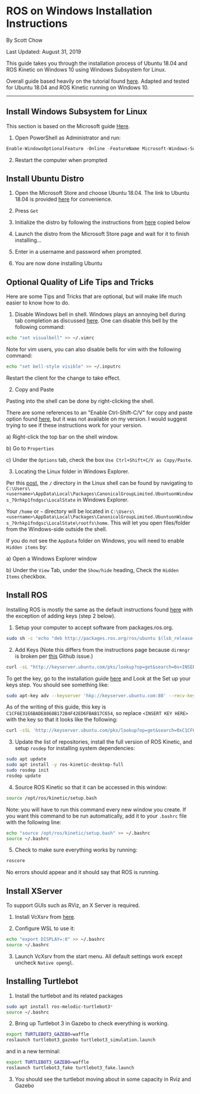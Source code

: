 # ROS on Windows Installation Instructions

By Scott Chow

Last Updated: August 31, 2019

This guide takes you through the installation process of Ubuntu 18.04 and ROS Kinetic on Windows 10 using Windows Subsystem for Linux.

Overall guide based heavily on the tutorial found [here](https://janbernloehr.de/2017/06/10/ros-windows).
Adapted and tested for Ubuntu 18.04 and ROS Kinetic running on Windows 10.

---

## Install Windows Subsystem for Linux

This section is based on the Microsoft guide [Here](https://docs.microsoft.com/en-us/windows/wsl/install-win10).

1. Open PowerShell as Administrator and run: 

```Powershell
Enable-WindowsOptionalFeature -Online -FeatureName Microsoft-Windows-Subsystem-Linux
```

2. Restart the computer when prompted

## Install Ubuntu Distro

1. Open the Microsoft Store and choose Ubuntu 18.04. The link to Ubuntu 18.04 is provided [here](https://www.microsoft.com/en-us/p/ubuntu-1804-lts/9n9tngvndl3q) for convenience.

2. Press `Get`

3. Initialize the distro by following the instructions from [here](https://docs.microsoft.com/en-us/windows/wsl/initialize-distro) copied below

4. Launch the distro from the Microsoft Store page and wait for it to finish installing...

5. Enter in a username and password when prompted.

6. You are now done installing Ubuntu

## Optional Quality of Life Tips and Tricks

Here are some Tips and Tricks that are optional, but will make life much easier to know how to do.

1. Disable Windows bell in shell. Windows plays an annoying bell during tab completion as discussed [here](https://github.com/Microsoft/WSL/issues/715#issuecomment-344888457). One can disable this bell by the following command:

```bash
echo "set visualbell" >> ~/.vimrc
```

Note for vim users, you can also disable bells for vim with the following command:

```bash
echo "set bell-style visible" >> ~/.inputrc
```

Restart the client for the change to take effect.

2. Copy and Paste

Pasting into the shell can be done by right-clicking the shell. 

There are some references to an "Enable Ctrl-Shift-C/V" for copy and paste option found [here](https://devblogs.microsoft.com/commandline/copy-and-paste-arrives-for-linuxwsl-consoles/), but it was not available on my version. I would suggest trying to see if these instructions work for your version. 

a) Right-click the top bar on the shell window.

b) Go to `Properties`

c) Under the `Options` tab, check the box `Use Ctrl+Shift+C/V as Copy/Paste`.

3. Locating the Linux folder in Windows Explorer. 

Per this [post](https://askubuntu.com/questions/759880/where-is-the-ubuntu-file-system-root-directory-in-windows-subsystem-for-linux-an), the `/` directory in the Linux shell can be found by navigating to `C:\Users\<username>\AppData\Local\Packages\CanonicalGroupLimited.UbuntuonWindows_79rhkp1fndgsc\LocalState` in Windows Explorer. 

Your `/home` or `~` directory will be located in `C:\Users\<username>\AppData\Local\Packages\CanonicalGroupLimited.UbuntuonWindows_79rhkp1fndgsc\LocalState\rootfs\home`. This will let you open files/folder from the Windows-side outside the shell.

If you do not see the `AppData` folder on Windows, you will need to enable `Hidden items` by:

a) Open a Windows Explorer window

b) Under the `View` Tab, under the `Show/hide` heading,  Check the `Hidden Items` checkbox.


## Install ROS

Installing ROS is mostly the same as the default instructions found [here](http://wiki.ros.org/melodic/Installation/Ubuntu) with the exception of adding keys (step 2 below).

1. Setup your computer to accept software from packages.ros.org. 

```bash
sudo sh -c 'echo "deb http://packages.ros.org/ros/ubuntu $(lsb_release -sc) main" > /etc/apt/sources.list.d/ros-latest.list'
```
2. Add Keys (Note this differs from the instructions page because `dirmngr` is broken per [this](https://github.com/Microsoft/WSL/issues/3286) Github issue.)

```bash
curl -sL "http://keyserver.ubuntu.com/pks/lookup?op=get&search=0x<INSERT KEY HERE>"  | sudo apt-key add

```

To get the key, go to the installation guide [here](http://wiki.ros.org/kinetic/Installation/Ubuntu) and Look at the Set up your keys step. You should see something like:

```bash
sudo apt-key adv --keyserver 'hkp://keyserver.ubuntu.com:80' --recv-key C1CF6E31E6BADE8868B172B4F42ED6FBAB17C654
```

As of the writing of this guide, this key is `C1CF6E31E6BADE8868B172B4F42ED6FBAB17C654`, so replace `<INSERT KEY HERE>` with the key so that it looks like the following:

```bash
curl -sSL 'http://keyserver.ubuntu.com/pks/lookup?op=get&search=0xC1CF6E31E6BADE8868B172B4F42ED6FBAB17C654' | sudo apt-key add -

```

3. Update the list of repositories, install the full version of ROS Kinetic, and setup `rosdep` for installing system dependencies:
```bash
sudo apt update
sudo apt install -y ros-kinetic-desktop-full
sudo rosdep init
rosdep update
```

4. Source ROS Kinetic so that it can be accessed in this window:

```bash
source /opt/ros/kinetic/setup.bash
```

Note: you will have to run this command every new window you create. If you want this command to be run automatically, add it to your `.bashrc` file with the following line:

```bash
echo "source /opt/ros/kinetic/setup.bash" >> ~/.bashrc
source ~/.bashrc
```

5. Check to make sure everything works by running:
```bash
roscore
```
No errors should appear and it should say that ROS is running.

## Install XServer

To support GUIs such as RViz, an X Server is required.

1. Install VcXsrv from [here](https://sourceforge.net/projects/vcxsrv/).

2. Configure WSL to use it:

```bash
echo "export DISPLAY=:0" >> ~/.bashrc
source ~/.bashrc
```

3. Launch VcXsrv from the start menu. All default settings work except uncheck `Native opengl`.

## Installing Turtlebot

1. Install the turtlebot and its related packages
```bash
sudo apt install ros-melodic-turtlebot3*
source ~/.bashrc
```

2. Bring up Turtlebot 3 in Gazebo to check everything is working.
```bash
export TURTLEBOT3_GAZEBO=waffle
roslaunch turtlebot3_gazebo turtlebot3_simulation.launch
```

and in a new terminal:
```bash
export TURTLEBOT3_GAZEBO=waffle
roslaunch turtlebot3_fake turtlebot3_fake.launch
```

3. You should see the turtlebot moving about in some capacity in Rviz and Gazebo
